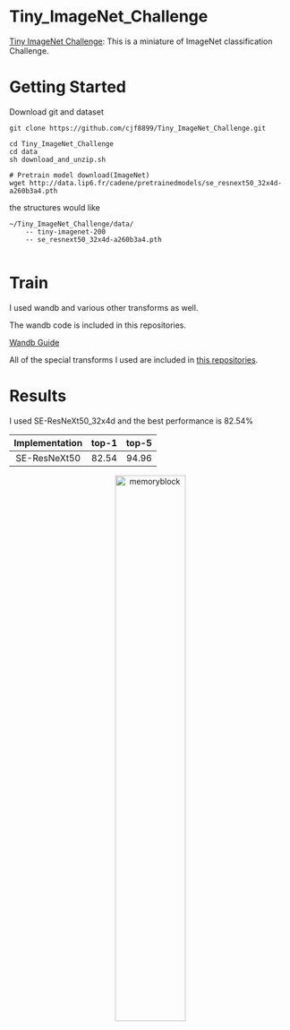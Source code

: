 # Tiny_ImageNet_Challenge

[Tiny ImageNet Challenge](https://tiny-imagenet.herokuapp.com/): This is a miniature of ImageNet classification Challenge.

# Getting Started
Download git and dataset
```Shell
git clone https://github.com/cjf8899/Tiny_ImageNet_Challenge.git

cd Tiny_ImageNet_Challenge
cd data
sh download_and_unzip.sh

# Pretrain model download(ImageNet)
wget http://data.lip6.fr/cadene/pretrainedmodels/se_resnext50_32x4d-a260b3a4.pth

```

the structures would like
```
~/Tiny_ImageNet_Challenge/data/
    -- tiny-imagenet-200
    -- se_resnext50_32x4d-a260b3a4.pth
  
```
# Train

I used wandb and various other transforms as well.

The wandb code is included in this repositories.

[Wandb Guide](https://greeksharifa.github.io/references/2020/06/10/wandb-usage/)

All of the special transforms I used are included in [this repositories](https://github.com/cjf8899/simple_tool_pytorch).

# Results


I used SE-ResNeXt50_32x4d and the best performance is 82.54%

|              Implementation              |    top-1     |    top-5     |
| :--------------------------------------: | :---------: | :---------: |
| SE-ResNeXt50 |   82.54   |   94.96   |

<p align="center"><img src="https://user-images.githubusercontent.com/53032349/98533514-6d722c00-22c6-11eb-89ab-a73be0d8384b.png" width="50%" height="50%" title="70px" alt="memoryblock"></p>
